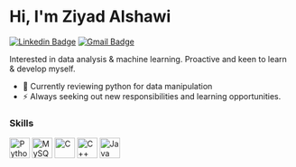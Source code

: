 Hi, I'm Ziyad Alshawi
====================== 
[![Linkedin Badge](https://img.shields.io/badge/-zalshawi-blue?style=flat-square&logo=Linkedin&logoColor=white&link=https://www.linkedin.com/in/zalshawi/)](https://www.linkedin.com/in/zalshawi/)
[![Gmail Badge](https://img.shields.io/badge/-zalshawi@gmail.com-c14438?style=flat-square&logo=Gmail&logoColor=white&link=mailto:zalshawi@gmail.com)](mailto:zalshawi@gmail.com)

Interested in data analysis & machine learning. Proactive and keen to learn & develop myself.

* 🌱  Currently reviewing python for data manipulation
* ⚡  Always seeking out new responsibilities and learning opportunities.

### Skills

<p align="left">
<a href="https://www.python.org/" target="_blank" rel="noreferrer"><img src="https://raw.githubusercontent.com/danielcranney/readme-generator/main/public/icons/skills/python-colored.svg" width="36" height="36" alt="Python" /></a>
<a href="https://www.mysql.com/" target="_blank" rel="noreferrer"><img src="https://raw.githubusercontent.com/danielcranney/readme-generator/main/public/icons/skills/mysql-colored.svg" width="36" height="36" alt="MySQL" /></a>
<a href="https://docs.microsoft.com/en-us/cpp/?view=msvc-170" target="_blank" rel="noreferrer"><img src="https://raw.githubusercontent.com/danielcranney/readme-generator/main/public/icons/skills/c-colored.svg" width="36" height="36" alt="C" /></a>
<a href="https://docs.microsoft.com/en-us/cpp/?view=msvc-170" target="_blank" rel="noreferrer"><img src="https://raw.githubusercontent.com/danielcranney/readme-generator/main/public/icons/skills/cplusplus-colored.svg" width="36" height="36" alt="C++" /></a>
<a href="https://www.oracle.com/java/" target="_blank" rel="noreferrer"><img src="https://raw.githubusercontent.com/danielcranney/readme-generator/main/public/icons/skills/java-colored.svg" width="36" height="36" alt="Java" /></a>
</p>
